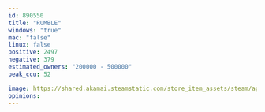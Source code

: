 ```yaml
---
id: 890550
title: "RUMBLE"
windows: "true"
mac: "false"
linux: false
positive: 2497
negative: 379
estimated_owners: "200000 - 500000"
peak_ccu: 52

image: https://shared.akamai.steamstatic.com/store_item_assets/steam/apps/890550/header.jpg?t=1726741428
opinions:
---
```

